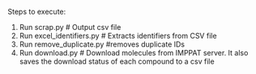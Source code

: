 Steps to execute:
1. Run scrap.py # Output csv file
2. Run excel_identifiers.py # Extracts identifiers from CSV file
3. Run remove_duplicate.py #removes duplicate IDs
4. Run download.py # Download molecules from IMPPAT server. It also saves the download status of each compound to a csv file

